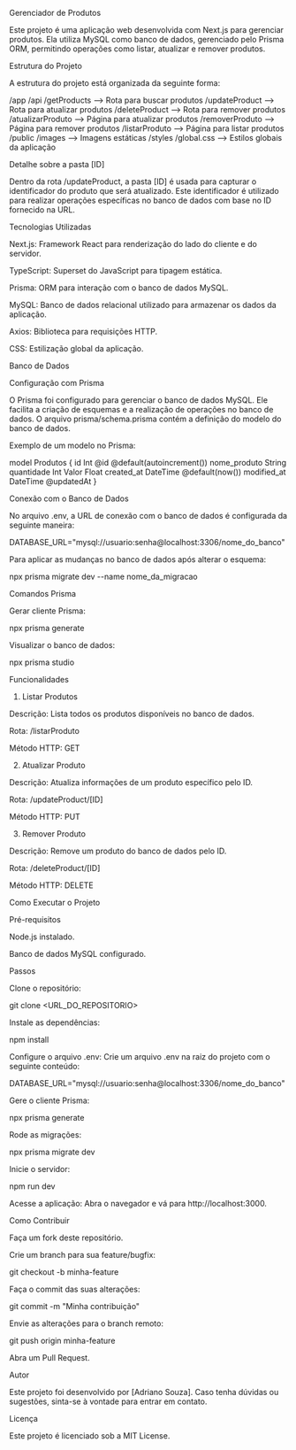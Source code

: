 Gerenciador de Produtos

Este projeto é uma aplicação web desenvolvida com Next.js para gerenciar produtos. Ela utiliza MySQL como banco de dados, gerenciado pelo Prisma ORM, permitindo operações como listar, atualizar e remover produtos.

Estrutura do Projeto

A estrutura do projeto está organizada da seguinte forma:

/app
  /api
    /getProducts      --> Rota para buscar produtos
    /updateProduct    --> Rota para atualizar produtos
    /deleteProduct    --> Rota para remover produtos
  /atualizarProduto   --> Página para atualizar produtos
  /removerProduto     --> Página para remover produtos
  /listarProduto      --> Página para listar produtos
/public
  /images             --> Imagens estáticas
/styles
  /global.css         --> Estilos globais da aplicação

Detalhe sobre a pasta [ID]

Dentro da rota /updateProduct, a pasta [ID] é usada para capturar o identificador do produto que será atualizado. Este identificador é utilizado para realizar operações específicas no banco de dados com base no ID fornecido na URL.

Tecnologias Utilizadas

Next.js: Framework React para renderização do lado do cliente e do servidor.

TypeScript: Superset do JavaScript para tipagem estática.

Prisma: ORM para interação com o banco de dados MySQL.

MySQL: Banco de dados relacional utilizado para armazenar os dados da aplicação.

Axios: Biblioteca para requisições HTTP.

CSS: Estilização global da aplicação.

Banco de Dados

Configuração com Prisma

O Prisma foi configurado para gerenciar o banco de dados MySQL. Ele facilita a criação de esquemas e a realização de operações no banco de dados. O arquivo prisma/schema.prisma contém a definição do modelo do banco de dados.

Exemplo de um modelo no Prisma:

model Produtos {
  id          Int      @id @default(autoincrement())
  nome_produto String
  quantidade   Int
  Valor        Float
  created_at   DateTime @default(now())
  modified_at  DateTime @updatedAt
}

Conexão com o Banco de Dados

No arquivo .env, a URL de conexão com o banco de dados é configurada da seguinte maneira:

DATABASE_URL="mysql://usuario:senha@localhost:3306/nome_do_banco"

Para aplicar as mudanças no banco de dados após alterar o esquema:

npx prisma migrate dev --name nome_da_migracao

Comandos Prisma

Gerar cliente Prisma:

npx prisma generate

Visualizar o banco de dados:

npx prisma studio

Funcionalidades

1. Listar Produtos

Descrição: Lista todos os produtos disponíveis no banco de dados.

Rota: /listarProduto

Método HTTP: GET

2. Atualizar Produto

Descrição: Atualiza informações de um produto específico pelo ID.

Rota: /updateProduct/[ID]

Método HTTP: PUT

3. Remover Produto

Descrição: Remove um produto do banco de dados pelo ID.

Rota: /deleteProduct/[ID]

Método HTTP: DELETE

Como Executar o Projeto

Pré-requisitos

Node.js instalado.

Banco de dados MySQL configurado.

Passos

Clone o repositório:

git clone <URL_DO_REPOSITORIO>

Instale as dependências:

npm install

Configure o arquivo .env:
Crie um arquivo .env na raiz do projeto com o seguinte conteúdo:

DATABASE_URL="mysql://usuario:senha@localhost:3306/nome_do_banco"

Gere o cliente Prisma:

npx prisma generate

Rode as migrações:

npx prisma migrate dev

Inicie o servidor:

npm run dev

Acesse a aplicação:
Abra o navegador e vá para http://localhost:3000.

Como Contribuir

Faça um fork deste repositório.

Crie um branch para sua feature/bugfix:

git checkout -b minha-feature

Faça o commit das suas alterações:

git commit -m "Minha contribuição"

Envie as alterações para o branch remoto:

git push origin minha-feature

Abra um Pull Request.

Autor

Este projeto foi desenvolvido por [Adriano Souza]. Caso tenha dúvidas ou sugestões, sinta-se à vontade para entrar em contato.

Licença

Este projeto é licenciado sob a MIT License.